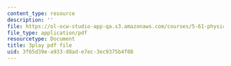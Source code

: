 ```yaml
---
content_type: resource
description: ''
file: https://ol-ocw-studio-app-qa.s3.amazonaws.com/courses/5-61-physical-chemistry-fall-2017/3f65d39ea933d8ade7ec3ec9375b4f08_zq0KO8Gmrm0.pdf
file_type: application/pdf
resourcetype: Document
title: 3play pdf file
uid: 3f65d39e-a933-d8ad-e7ec-3ec9375b4f08
---
```

